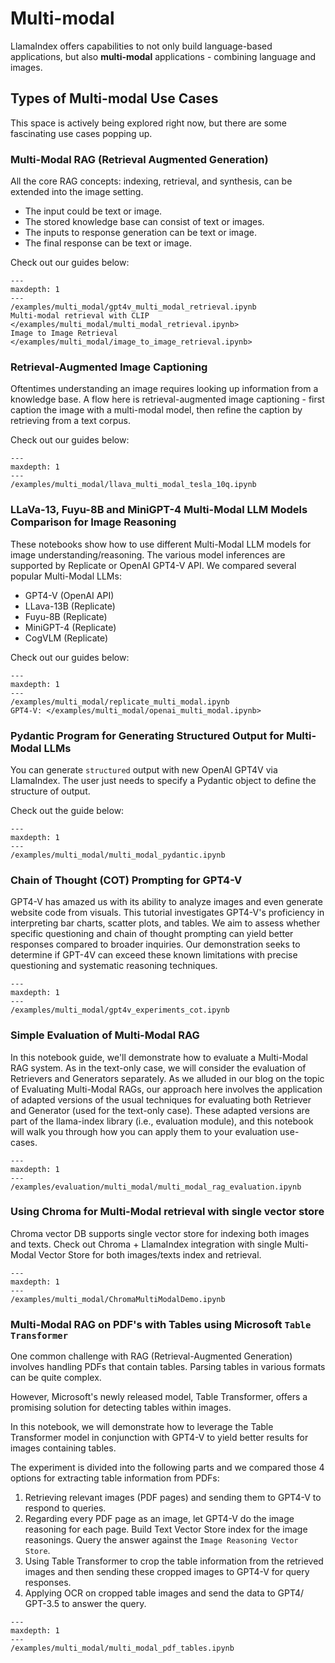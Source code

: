# Multi-modal

LlamaIndex offers capabilities to not only build language-based applications, but also **multi-modal** applications - combining language and images.

## Types of Multi-modal Use Cases

This space is actively being explored right now, but there are some fascinating use cases popping up.

### Multi-Modal RAG (Retrieval Augmented Generation)

All the core RAG concepts: indexing, retrieval, and synthesis, can be extended into the image setting.

- The input could be text or image.
- The stored knowledge base can consist of text or images.
- The inputs to response generation can be text or image.
- The final response can be text or image.

Check out our guides below:

```{toctree}
---
maxdepth: 1
---
/examples/multi_modal/gpt4v_multi_modal_retrieval.ipynb
Multi-modal retrieval with CLIP </examples/multi_modal/multi_modal_retrieval.ipynb>
Image to Image Retrieval </examples/multi_modal/image_to_image_retrieval.ipynb>
```

### Retrieval-Augmented Image Captioning

Oftentimes understanding an image requires looking up information from a knowledge base. A flow here is retrieval-augmented image captioning - first caption the image with a multi-modal model, then refine the caption by retrieving from a text corpus.

Check out our guides below:

```{toctree}
---
maxdepth: 1
---
/examples/multi_modal/llava_multi_modal_tesla_10q.ipynb
```

### LLaVa-13, Fuyu-8B and MiniGPT-4 Multi-Modal LLM Models Comparison for Image Reasoning

These notebooks show how to use different Multi-Modal LLM models for image understanding/reasoning. The various model inferences are supported by Replicate or OpenAI GPT4-V API. We compared several popular Multi-Modal LLMs:

- GPT4-V (OpenAI API)
- LLava-13B (Replicate)
- Fuyu-8B (Replicate)
- MiniGPT-4 (Replicate)
- CogVLM (Replicate)

Check out our guides below:

```{toctree}
---
maxdepth: 1
---
/examples/multi_modal/replicate_multi_modal.ipynb
GPT4-V: </examples/multi_modal/openai_multi_modal.ipynb>
```

### Pydantic Program for Generating Structured Output for Multi-Modal LLMs

You can generate `structured` output with new OpenAI GPT4V via LlamaIndex. The user just needs to specify a Pydantic object to define the structure of output.

Check out the guide below:

```{toctree}
---
maxdepth: 1
---
/examples/multi_modal/multi_modal_pydantic.ipynb
```

### Chain of Thought (COT) Prompting for GPT4-V

GPT4-V has amazed us with its ability to analyze images and even generate website code from visuals.
This tutorial investigates GPT4-V's proficiency in interpreting bar charts, scatter plots, and tables. We aim to assess whether specific questioning and chain of thought prompting can yield better responses compared to broader inquiries. Our demonstration seeks to determine if GPT-4V can exceed these known limitations with precise questioning and systematic reasoning techniques.

```{toctree}
---
maxdepth: 1
---
/examples/multi_modal/gpt4v_experiments_cot.ipynb
```

### Simple Evaluation of Multi-Modal RAG

In this notebook guide, we'll demonstrate how to evaluate a Multi-Modal RAG system. As in the text-only case, we will consider the evaluation of Retrievers and Generators separately. As we alluded in our blog on the topic of Evaluating Multi-Modal RAGs, our approach here involves the application of adapted versions of the usual techniques for evaluating both Retriever and Generator (used for the text-only case). These adapted versions are part of the llama-index library (i.e., evaluation module), and this notebook will walk you through how you can apply them to your evaluation use-cases.

```{toctree}
---
maxdepth: 1
---
/examples/evaluation/multi_modal/multi_modal_rag_evaluation.ipynb
```

### Using Chroma for Multi-Modal retrieval with single vector store

Chroma vector DB supports single vector store for indexing both images and texts.
Check out Chroma + LlamaIndex integration with single Multi-Modal Vector Store for both images/texts index and retrieval.

```{toctree}
---
maxdepth: 1
---
/examples/multi_modal/ChromaMultiModalDemo.ipynb
```

### Multi-Modal RAG on PDF's with Tables using Microsoft `Table Transformer`

One common challenge with RAG (Retrieval-Augmented Generation) involves handling PDFs that contain tables. Parsing tables in various formats can be quite complex.

However, Microsoft's newly released model, Table Transformer, offers a promising solution for detecting tables within images.

In this notebook, we will demonstrate how to leverage the Table Transformer model in conjunction with GPT4-V to yield better results for images containing tables.

The experiment is divided into the following parts and we compared those 4 options for extracting table information from PDFs:

1. Retrieving relevant images (PDF pages) and sending them to GPT4-V to respond to queries.
2. Regarding every PDF page as an image, let GPT4-V do the image reasoning for each page. Build Text Vector Store index for the image reasonings. Query the answer against the `Image Reasoning Vector Store`.
3. Using Table Transformer to crop the table information from the retrieved images and then sending these cropped images to GPT4-V for query responses.
4. Applying OCR on cropped table images and send the data to GPT4/ GPT-3.5 to answer the query.

```{toctree}
---
maxdepth: 1
---
/examples/multi_modal/multi_modal_pdf_tables.ipynb
```
